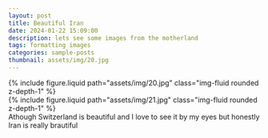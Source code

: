 ```yaml
---
layout: post
title: Beautiful Iran
date: 2024-01-22 15:09:00
description: lets see some images from the motherland
tags: formatting images
categories: sample-posts
thumbnail: assets/img/20.jpg
---
```



<div class="row mt-3">
    <div class="col-sm mt-3 mt-md-0">
        {% include figure.liquid path="assets/img/20.jpg" class="img-fluid rounded z-depth-1" %}
    </div>
    <div class="col-sm mt-3 mt-md-0">
        {% include figure.liquid path="assets/img/21.jpg" class="img-fluid rounded z-depth-1" %}
    </div>
</div>
<div class="caption">
    Athough Switzerland is beautiful and I love to see it by my eyes but honestly Iran is really brautiful
</div>


